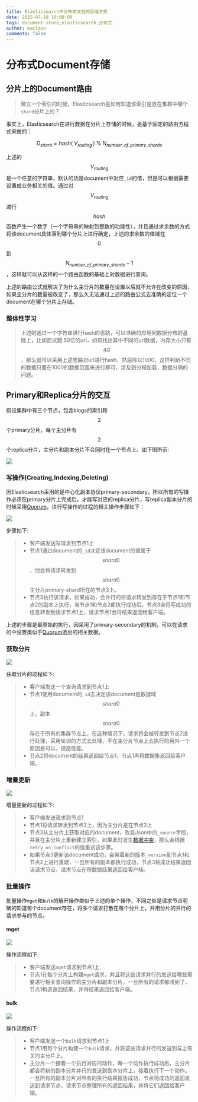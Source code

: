 ```yaml
---
title: Elasticsearch中分布式文档的存储方式
date: 2015-07-18 10:00:00
tags: document store,elasticsearch,分布式
author: maclaon
comments: false
---
```

# 分布式Document存储
## 分片上的Document路由
> 建立一个索引的时候，Elasticsearch是如何知道该索引是放在集群中哪个`shard`分片上的？

事实上，Elasticsearch在进行数据在分片上存储的时候，是基于固定的路由方程式来做的：

$$D_{shard} = hash(\;V_{routing\;})\; \% \; N_{number\_of\_primary\_shards}$$

上述的$$V_{routing}$$是一个任意的字符串，默认的话是document中对应`_id`的值，但是可以根据需要设置成业务相关的值。通过对$$V_{routing}$$进行$$hash$$函数产生一个数字（一个字符串的映射到整数的功能性），并且通过求余数的方式将该document具体落到哪个分片上进行确定，上述的求余数的值域在$$0$$到$$N_{number\_of\_primary\_shards}\;-\;1$$，这样就可以从这样的一个路由函数的基础上对数据进行查询。

上述的路由公式就解决了为什么主分片的数量在设置以后就不允许在改变的原因，如果主分片的数量被改变了，那么久无法通过上述的路由公式去准确的定位一个document在哪个分片上存储。

<!--more-->

### 整体性学习
> 上述的通过一个字符串进行hash的思路，可以准确的应用到数据分布的基础上，比如面试题:50亿的url，如何找出其中不同的url数据，内存大小只有$$4G$$，那么就可以采用上述思路对url进行hash，然后除以1000，这样判断不同的数据只要在1000的数据范围来进行即可，涉及到分段加载，数据分隔的问题。

## Primary和Replica分片的交互
假设集群中有三个节点，包含blogs的索引和$$2$$个primary分片，每个主分片有$$2$$个replica分片，主分片和副本分片不会同时在一个节点上。如下图所示:

![](https://www.elastic.co/guide/en/elasticsearch/guide/current/images/elas_0401.png)

### 写操作(Creating,Indexing,Deleting)
因Elasticsearch采用的是中心化副本协议primary-secondary，所以所有的写操作必须在primary分片上完成后，才能写对应的replica分片，写replica副本分片的时候采用[Quorum](http://shieldme.cn/2015/07/01/distributed-system-theory-chapter9/)，进行写操作的过程的相关操作步骤如下：

![](https://www.elastic.co/guide/en/elasticsearch/guide/current/images/elas_0402.png)

步骤如下:
> + 客户端发送写请求到节点1上
> + 节点1通过document的`_id`决定该document的值属于$$shard 0$$，他会将请求转发到$$shard 0$$主分片primary-shard所在的节点3上。
> + 节点3执行该请求，如果成功，会并行的将请求转发到存在于节点1和节点2的副本上执行，当节点1和节点2都执行成功后，节点3会将写成功的信息转发到请求节点1上，请求节点1会将结果返回给客户端。

上述的步骤是最原始的执行，因采用了primary-secondary的机制，可以在请求的中设置类似于[Quorum](http://shieldme.cn/2015/07/01/distributed-system-theory-chapter9/)透出的相关数据。

### 获取分片
![](https://www.elastic.co/guide/en/elasticsearch/guide/current/images/elas_0403.png)

获取分片的过程如下:
> + 客户端发送一个查询请求到节点1上
> + 节点1使用document的`_id`去决定该document是数据域$$shard 0$$上。副本$$shard 0$$存在于所有的集群节点上，在这种情况下，请求将会被转发到节点2进行处理，采用轮训的方式去处理，不在主分片节点上去执行的另外一个原因是可以，提高性能。
> + 节点2将document的结果返回给节点1，节点1再将数据集返回给客户端。

### 增量更新
![](https://www.elastic.co/guide/en/elasticsearch/guide/current/images/elas_0404.png)

增量更新的过程如下:
> + 客户端发送请求到节点1
> + 节点1将请求转发到节点3上，因为主分片是在节点3上
> + 节点3从主分片上获取对应的document，改变Json中的`_source`字段，并且在主分片上重新建立索引，如果此时发生[数据冲突](http://shieldme.cn/2015/07/17/crud-conflict-dealing-of-the-definitive-guide-of-elasticsearch/)，那么会根据`retry_on_conflict`的值重试该步骤。
> + 如果节点3更新该document成功，会带着新的版本`_version`到节点1和节点2上进行重建，一旦所有的副本都执行成功，节点3将成功结果返回该请求节点，请求节点在将数据结果返回给客户端。

### 批量操作
批量操作`mget`和`bulk`的解开操作类似于上述的单个操作，不同之处是请求节点明确的知道每个document存在，将多个请求打散在每个分片上，并用分片的并行的请求参与的节点。

#### mget
![](https://www.elastic.co/guide/en/elasticsearch/guide/current/images/elas_0405.png)

操作流程如下:
> + 客户端发送`mget`请求到节点1上
> + 节点1在每个分片上构建`mget`请求，并且将这些请求并行的发送给哪些需要进行相关查询操作的主分片和副本分片，一旦所有的请求都收到了，节点1构造返回结果，并将结果返回给客户端。

#### bulk
![](https://www.elastic.co/guide/en/elasticsearch/guide/current/images/elas_0406.png)

操作流程如下:
> + 客户端发送一个`bulk`请求到节点1上
> + 节点1用每个分片构建一个`bulk`请求，并将这些请求并行的发送到与之有关的主分片上。
> + 主分片一个接着一个执行对应的动作，每一个动作执行成功后，主分片都会将新的副本分片并行的发送到副本分片上，接着执行下一个动作。一旦所有的副本分片对所有的执行结果报告成功，节点将成功的返回发送到请求节点，请求节点整理所有的返回结果，并将它们返回给客户端。



